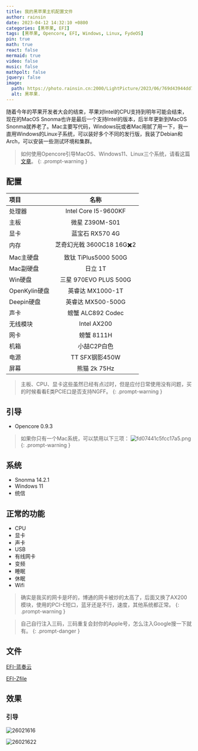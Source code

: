 ```yaml
---
title: 我的黑苹果主机配置文件
author: rainsin
date: 2023-04-12 14:32:10 +0800
categories: [黑苹果, EFI]
tags: [黑苹果, Opencore, EFI, Windows, Linux, FydeOS]
pin: true
math: true
react: false
mermaid: true
video: false
music: false
mathpolt: false
jquery: false
image:
  path: https://photo.rainsin.cn:2000/LightPicture/2023/06/769d43944dd722fc.png
  alt: 黑苹果.
---
```


随着今年的苹果开发者大会的结束，苹果对Intel的CPU支持到明年可能会结束，现在的MacOS Snonma也许是最后一个支持Intel的版本，后半年更新到MacOS Snonma就养老了。Mac主要写代码，Windows玩或者Mac用腻了用一下，我一直用Windows的Linux子系统，可以装好多个不同的发行版，我装了Debian和Arch，可以安装一些测试环境和集群。

> 如何使用Opencore引导MacOS、Windows11、Linux三个系统，请看这篇[文章](https://blog.rainsin.cn/posts/more-system-opencore/)。
{: .prompt-warning }

## 配置

| 项目   | 名称        |
|:----------|:--------------------:|
| 处理器 | Intel Core I5-9600KF |
| 主板   | 微星 Z390M-S01 |
| 显卡 | 蓝宝石 RX570 4G |
| 内存 | 芝奇幻光戟 3600C18 16G✖️2 |
| Mac主硬盘 | 致钛 TiPlus5000 500G |
| Mac副硬盘 | 日立 1T |
| Win硬盘 | 三星 970EVO PLUS 500G |
| OpenKylin硬盘 | 英睿达 MX1000-1T |
| Deepin硬盘 | 英睿达 MX500-500G |
| 声卡 | 螃蟹 ALC892 Codec |
| 无线模块 | Intel AX200 |
| 网卡 | 螃蟹 8111H |
| 机箱 | 小喆C2P白色 |
| 电源 | TT SFX钢影450W |
| 屏幕 | 熊猫 2k 75Hz |

> 主板、CPU、显卡这些虽然已经有点过时，但是应付日常使用没有问题，买的时候看看E类PCIE口是否支持NGFF。
{: .prompt-warning }

## 引导
- Opencore 0.9.3

> 如果你只有一个Mac系统，可以禁用以下三项：
![fd07441c5fcc17a5.png](https://photo.rainsin.cn:2000/LightPicture/2023/07/fd07441c5fcc17a5.png)
{: .prompt-warning }

## 系统

- Snonma 14.2.1
- Windows 11
- 统信

## 正常的功能

- CPU
- 显卡
- 声卡
- USB
- 有线网卡
- 变频
- 睡眠
- 休眠
- Wifi

> 确实是我买的网卡是坏的，博通的网卡被炒的太高了，后面又换了AX200模块，使用的PCI-E短口，蓝牙还是不行，速度，其他系统都正常。
{: .prompt-warning }

> 自己自行注入三码，三码重复会封你的Apple号，怎么注入Google搜一下就有。
{: .prompt-danger }

## 文件

[EFI-蓝奏云](https://2000python.lanzoum.com/iA7Z011mpjba)

[EFI-Zfile](https://rainsinpan.hk.cpolar.io/d/blog/s/tel67c)

## 效果
### 引导

![26021616](https://photo.rainsin.cn:2000/LightPicture/2023/07/e4ff45bf0086f1ab.png)

![26021622](https://photo.rainsin.cn:2000/LightPicture/2023/07/58ab4a731c3fb6b8.png)



  

​		
